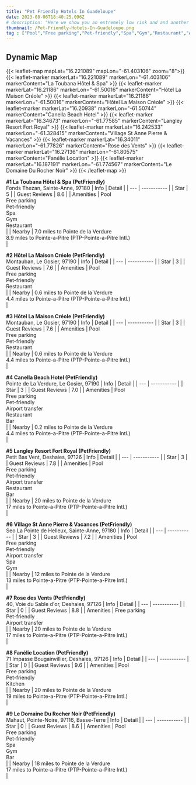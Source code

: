 ```yaml
---
title: "Pet Friendly Hotels In Guadeloupe"
date: 2023-08-06T18:40:25.096Z
# description: "Here we show you an extremely low risk and and another medium risk approach to earn passive income "
thumbnail: /Pet-Friendly-Hotels-In-Guadeloupe.png
tag : ["Pool","Free parking","Pet-friendly","Spa","Gym","Restaurant","Airport transfer","Bar","Kitchen"]
---
```


## Dynamic Map
{{< leaflet-map  mapLat="16.221089" mapLon="-61.403106" zoom="8">}}
    {{< leaflet-marker markerLat="16.221089" markerLon="-61.403106" markerContent="La Toubana Hôtel & Spa" >}}
    {{< leaflet-marker markerLat="16.21186" markerLon="-61.50016" markerContent="Hôtel La Maison Créole" >}}
    {{< leaflet-marker markerLat="16.21186" markerLon="-61.50016" markerContent="Hôtel La Maison Créole" >}}
    {{< leaflet-marker markerLat="16.20938" markerLon="-61.50744" markerContent="Canella Beach Hotel" >}}
    {{< leaflet-marker markerLat="16.34673" markerLon="-61.77585" markerContent="Langley Resort Fort Royal" >}}
    {{< leaflet-marker markerLat="16.242533" markerLon="-61.328415" markerContent="Village St Anne Pierre & Vacances" >}}
    {{< leaflet-marker markerLat="16.34011" markerLon="-61.77826" markerContent="Rose des Vents" >}}
    {{< leaflet-marker markerLat="16.27136" markerLon="-61.80575" markerContent="Fanélie Location" >}}
    {{< leaflet-marker markerLat="16.187191" markerLon="-61.774567" markerContent="Le Domaine Du Rocher Noir" >}}
{{< /leaflet-map >}}


**#1 La Toubana Hôtel & Spa (PetFriendly)**<br>Fonds Thezan, Sainte-Anne, 97180
| Info | Detail |
| --- | ----------- |
| Star | 5 |
| Guest Reviews | 8.6 |
| Amenities | Pool<br>Free parking<br>Pet-friendly<br>Spa<br>Gym<br>Restaurant<br> |
| Nearby | 7.0 miles to Pointe de la Verdure<br>8.9 miles to Pointe-a-Pitre (PTP-Pointe-a-Pitre Intl.)<br> |

**#2 Hôtel La Maison Créole (PetFriendly)**<br>Montauban, Le Gosier, 97190
| Info | Detail |
| --- | ----------- |
| Star | 3 |
| Guest Reviews | 7.6 |
| Amenities | Pool<br>Free parking<br>Pet-friendly<br>Restaurant<br> |
| Nearby | 0.6 miles to Pointe de la Verdure<br>4.4 miles to Pointe-a-Pitre (PTP-Pointe-a-Pitre Intl.)<br> |

**#3 Hôtel La Maison Créole (PetFriendly)**<br>Montauban, Le Gosier, 97190
| Info | Detail |
| --- | ----------- |
| Star | 3 |
| Guest Reviews | 7.6 |
| Amenities | Pool<br>Free parking<br>Pet-friendly<br>Restaurant<br> |
| Nearby | 0.6 miles to Pointe de la Verdure<br>4.4 miles to Pointe-a-Pitre (PTP-Pointe-a-Pitre Intl.)<br> |

**#4 Canella Beach Hotel (PetFriendly)**<br>Pointe de La Verdure, Le Gosier, 97190
| Info | Detail |
| --- | ----------- |
| Star | 3 |
| Guest Reviews | 7.0 |
| Amenities | Pool<br>Free parking<br>Pet-friendly<br>Airport transfer<br>Restaurant<br>Bar<br> |
| Nearby | 0.2 miles to Pointe de la Verdure<br>4.4 miles to Pointe-a-Pitre (PTP-Pointe-a-Pitre Intl.)<br> |

**#5 Langley Resort Fort Royal (PetFriendly)**<br>Petit Bas Vent, Deshaies, 97126
| Info | Detail |
| --- | ----------- |
| Star | 3 |
| Guest Reviews | 7.8 |
| Amenities | Pool<br>Free parking<br>Pet-friendly<br>Airport transfer<br>Restaurant<br>Bar<br> |
| Nearby | 20 miles to Pointe de la Verdure<br>17 miles to Pointe-a-Pitre (PTP-Pointe-a-Pitre Intl.)<br> |

**#6 Village St Anne Pierre & Vacances (PetFriendly)**<br>Seo La Pointe de Helleux, Sainte-Anne, 97180
| Info | Detail |
| --- | ----------- |
| Star | 3 |
| Guest Reviews | 7.2 |
| Amenities | Pool<br>Free parking<br>Pet-friendly<br>Airport transfer<br>Spa<br>Gym<br> |
| Nearby | 12 miles to Pointe de la Verdure<br>13 miles to Pointe-a-Pitre (PTP-Pointe-a-Pitre Intl.)<br> |

**#7 Rose des Vents (PetFriendly)**<br>40, Voie du Sable d'or, Deshaies, 97126
| Info | Detail |
| --- | ----------- |
| Star | 0 |
| Guest Reviews | 8.8 |
| Amenities | Free parking<br>Pet-friendly<br>Airport transfer<br> |
| Nearby | 20 miles to Pointe de la Verdure<br>17 miles to Pointe-a-Pitre (PTP-Pointe-a-Pitre Intl.)<br> |

**#8 Fanélie Location (PetFriendly)**<br>71 Impasse Bougainvillier, Deshaies, 97126
| Info | Detail |
| --- | ----------- |
| Star | 0 |
| Guest Reviews | 9.6 |
| Amenities | Pool<br>Free parking<br>Pet-friendly<br>Kitchen<br> |
| Nearby | 20 miles to Pointe de la Verdure<br>19 miles to Pointe-a-Pitre (PTP-Pointe-a-Pitre Intl.)<br> |

**#9 Le Domaine Du Rocher Noir (PetFriendly)**<br>Mahaut, Pointe-Noire, 97116, Basse-Terre
| Info | Detail |
| --- | ----------- |
| Star | 0 |
| Guest Reviews | 8.6 |
| Amenities | Pool<br>Free parking<br>Pet-friendly<br>Spa<br>Gym<br>Bar<br> |
| Nearby | 18 miles to Pointe de la Verdure<br>17 miles to Pointe-a-Pitre (PTP-Pointe-a-Pitre Intl.)<br> |

